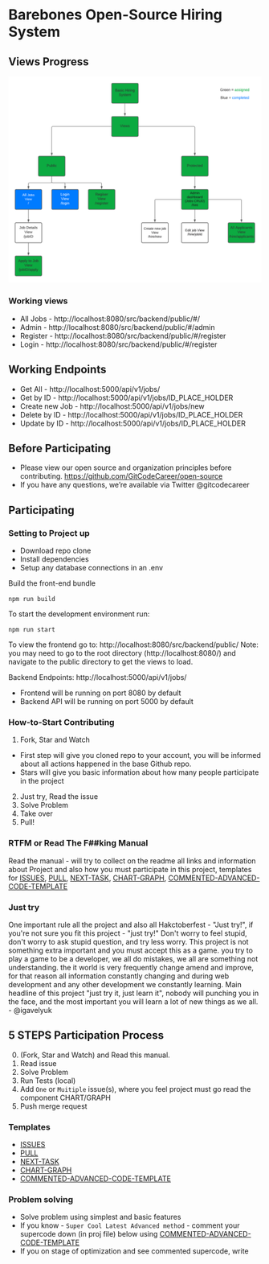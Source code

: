 # Barebones Open-Source Hiring System

## Views Progress

![](/img/progress.png)

### Working views

- All Jobs - http://localhost:8080/src/backend/public/#/
- Admin - http://localhost:8080/src/backend/public/#/admin
- Register - http://localhost:8080/src/backend/public/#/register
- Login - http://localhost:8080/src/backend/public/#/register

## Working Endpoints

- Get All - http://localhost:5000/api/v1/jobs/
- Get by ID - http://localhost:5000/api/v1/jobs/ID_PLACE_HOLDER
- Create new Job - http://localhost:5000/api/v1/jobs/new
- Delete by ID - http://localhost:5000/api/v1/jobs/ID_PLACE_HOLDER
- Update by ID - http://localhost:5000/api/v1/jobs/ID_PLACE_HOLDER

## Before Participating

- Please view our open source and organization principles before contributing. https://github.com/GitCodeCareer/open-source
- If you have any questions, we’re available via Twitter @gitcodecareer

## Participating

### Setting to Project up

- Download repo clone
- Install dependencies
- Setup any database connections in an .env

Build the front-end bundle

```
npm run build
```

To start the development environment run:

```
npm run start
```

To view the frontend go to:
http://localhost:8080/src/backend/public/
Note: you may need to go to the root directory (http://localhost:8080/) and navigate to the public directory to get the views to load.

Backend Endpoints:
http://localhost:5000/api/v1/jobs/

- Frontend will be running on port 8080 by default
- Backend API will be running on port 5000 by default

### How-to-Start Contributing

1. Fork, Star and Watch

- First step will give you cloned repo to your account, you will be informed about all actions happened in the base Github repo.
- Stars will give you basic information about how many people participate in the project

2. Just try, Read the issue
3. Solve Problem
4. Take over
5. Pull!

### RTFM or Read The F##king Manual

Read the manual - will try to collect on the readme all links and information about Project and also how you must participate in this project, templates for [ISSUES](https://github.com/GitCodeCareer/hacktoberfest--hiring-system/blob/master/ISSUES.md), [PULL](https://github.com/GitCodeCareer/hacktoberfest--hiring-system/blob/master/PULL.md), [NEXT-TASK](https://github.com/GitCodeCareer/hacktoberfest--hiring-system/blob/master/NEXT-TASK.md), [CHART-GRAPH](https://github.com/GitCodeCareer/hacktoberfest--hiring-system/blob/master/CHART-GRAPH.md), [COMMENTED-ADVANCED-CODE-TEMPLATE](https://github.com/GitCodeCareer/hacktoberfest--hiring-system/blob/master/COMMENTED-ADVANCED-CODE-TEMPLATE.md)

### Just try

One important rule all the project and also all Hakctoberfest - "Just try!", if you're not sure you fit this project - "just try!" Don't worry to feel stupid, don't worry to ask stupid question, and try less worry. This project is not something extra important and you must accept this as a game. you try to play a game to be a developer, we all do mistakes, we all are something not understanding. the it world is very frequently change amend and improve, for that reason all information constantly changing and during web development and any other development we constantly learning. Main headline of this project "just try it, just learn it", nobody will punching you in the face, and the most important you will learn a lot of new things as we all. - @igavelyuk

## 5 STEPS Participation Process

0. (Fork, Star and Watch) and Read this manual.
1. Read issue
2. Solve Problem
3. Run Tests (local)
4. Add `One` or `Muitiple` issue(s), where you feel project must go read the component CHART/GRAPH
5. Push merge request

### Templates

- [ISSUES](https://github.com/GitCodeCareer/hacktoberfest--hiring-system/blob/master/ISSUES.md)
- [PULL](https://github.com/GitCodeCareer/hacktoberfest--hiring-system/blob/master/PULL.md)
- [NEXT-TASK](https://github.com/GitCodeCareer/hacktoberfest--hiring-system/blob/master/NEXT-TASK.md)
- [CHART-GRAPH](https://github.com/GitCodeCareer/hacktoberfest--hiring-system/blob/master/CHART-GRAPH.md)
- [COMMENTED-ADVANCED-CODE-TEMPLATE](https://github.com/GitCodeCareer/hacktoberfest--hiring-system/blob/master/COMMENTED-ADVANCED-CODE-TEMPLATE.md)

### Problem solving

- Solve problem using simplest and basic features
- If you know - `Super Cool Latest Advanced method` - comment your supercode down (in proj file) below using [COMMENTED-ADVANCED-CODE-TEMPLATE](https://github.com/GitCodeCareer/hacktoberfest--hiring-system/blob/master/COMMENTED-ADVANCED-CODE-TEMPLATE.md)
- If you on stage of optimization and see commented supercode, write

